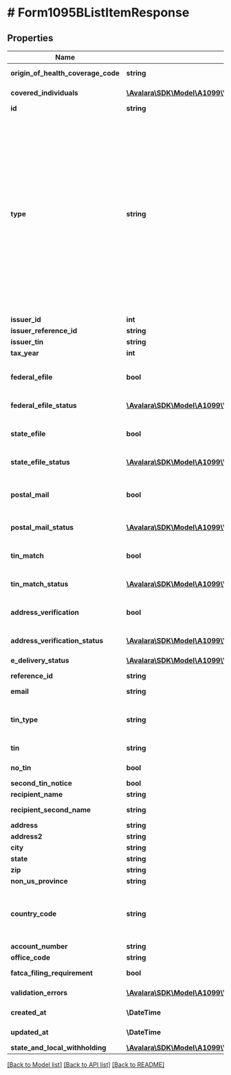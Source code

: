 # # Form1095BListItemResponse

## Properties

Name | Type | Description | Notes
------------ | ------------- | ------------- | -------------
**origin_of_health_coverage_code** | **string** | Origin of health coverage code | [optional]
**covered_individuals** | [**\Avalara\SDK\Model\A1099\V2\CoveredIndividualReferenceResponse[]**](CoveredIndividualReferenceResponse.md) | Covered individuals information | [optional]
**id** | **string** | ID of the form | [readonly]
**type** | **string** | Type of the form. Will be one of:  * 940  * 941  * 943  * 944  * 945  * 1042  * 1042-S  * 1095-B  * 1095-C  * 1097-BTC  * 1098  * 1098-C  * 1098-E  * 1098-Q  * 1098-T  * 3921  * 3922  * 5498  * 5498-ESA  * 5498-SA  * 1099-MISC  * 1099-A  * 1099-B  * 1099-C  * 1099-CAP  * 1099-DIV  * 1099-G  * 1099-INT  * 1099-K  * 1099-LS  * 1099-LTC  * 1099-NEC  * 1099-OID  * 1099-PATR  * 1099-Q  * 1099-R  * 1099-S  * 1099-SA  * T4A  * W-2  * W-2G  * 1099-HC |
**issuer_id** | **int** | Issuer ID |
**issuer_reference_id** | **string** | Issuer Reference ID | [optional]
**issuer_tin** | **string** | Issuer TIN | [optional]
**tax_year** | **int** | Tax year | [optional]
**federal_efile** | **bool** | Boolean indicating that federal e-filing has been scheduled for this form |
**federal_efile_status** | [**\Avalara\SDK\Model\A1099\V2\StatusDetail**](StatusDetail.md) | Federal e-file status | [optional] [readonly]
**state_efile** | **bool** | Boolean indicating that state e-filing has been scheduled for this form |
**state_efile_status** | [**\Avalara\SDK\Model\A1099\V2\StateEfileStatusDetailResponse[]**](StateEfileStatusDetailResponse.md) | State e-file status | [optional] [readonly]
**postal_mail** | **bool** | Boolean indicating that postal mailing to the recipient has been scheduled for this form |
**postal_mail_status** | [**\Avalara\SDK\Model\A1099\V2\StatusDetail**](StatusDetail.md) | Postal mail to recipient status | [optional] [readonly]
**tin_match** | **bool** | Boolean indicating that TIN Matching has been scheduled for this form |
**tin_match_status** | [**\Avalara\SDK\Model\A1099\V2\StatusDetail**](StatusDetail.md) | TIN Match status | [optional] [readonly]
**address_verification** | **bool** | Boolean indicating that address verification has been scheduled for this form |
**address_verification_status** | [**\Avalara\SDK\Model\A1099\V2\StatusDetail**](StatusDetail.md) | Address verification status | [optional] [readonly]
**e_delivery_status** | [**\Avalara\SDK\Model\A1099\V2\StatusDetail**](StatusDetail.md) | EDelivery status | [optional] [readonly]
**reference_id** | **string** | Reference ID | [optional]
**email** | **string** | Recipient email address | [optional]
**tin_type** | **string** | Type of TIN (Tax ID Number). Will be one of:  * SSN  * EIN  * ITIN  * ATIN | [optional]
**tin** | **string** | Recipient Tax ID Number | [optional]
**no_tin** | **bool** | Indicates whether the recipient has no TIN | [optional]
**second_tin_notice** | **bool** | Second Tin Notice | [optional]
**recipient_name** | **string** | Recipient name | [optional]
**recipient_second_name** | **string** | Recipient second name | [optional]
**address** | **string** | Address | [optional]
**address2** | **string** | Address line 2 | [optional]
**city** | **string** | City | [optional]
**state** | **string** | US state | [optional]
**zip** | **string** | Zip/postal code | [optional]
**non_us_province** | **string** | Foreign province | [optional]
**country_code** | **string** | Country code, as defined at https://www.irs.gov/e-file-providers/country-codes | [optional]
**account_number** | **string** | Account Number | [optional]
**office_code** | **string** | Office Code | [optional]
**fatca_filing_requirement** | **bool** | FATCA filing requirement | [optional]
**validation_errors** | [**\Avalara\SDK\Model\A1099\V2\ValidationErrorResponse[]**](ValidationErrorResponse.md) | Validation errors | [optional] [readonly]
**created_at** | **\DateTime** | Creation time | [optional] [readonly]
**updated_at** | **\DateTime** | Update time | [optional] [readonly]
**state_and_local_withholding** | [**\Avalara\SDK\Model\A1099\V2\StateAndLocalWithholdingResponse**](StateAndLocalWithholdingResponse.md) |  | [optional]

[[Back to Model list]](../../../README.md#models) [[Back to API list]](../../../README.md#endpoints) [[Back to README]](../../../README.md)

